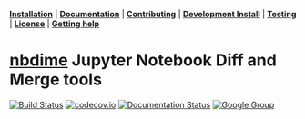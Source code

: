 **[Installation](#installation)** |
**[Documentation](#documentation)** |
**[Contributing](#contributing)** |
**[Development Install](#development-install)** |
**[Testing](#testing)** |
**[License](#license)** |
**[Getting help](#getting-help)**

# [nbdime](https://github.com/jupyter/nbdime) Jupyter Notebook Diff and Merge tools

[![Build Status](https://travis-ci.org/jupyter/nbdime.svg?branch=master)](https://travis-ci.org/jupyter/nbdime)
[![codecov.io](https://codecov.io/github/jupyter/nbdime/coverage.svg?branch=master)](https://codecov.io/github/jupyter/nbdime?branch=master)
[![Documentation Status](https://readthedocs.org/projects/nbdime/badge/?version=latest)](http://nbdime.readthedocs.io/en/latest/?badge=latest)
[![Google Group](https://img.shields.io/badge/-Google%20Group-lightgrey.svg)](https://groups.google.com/forum/#!forum/jupyter)

